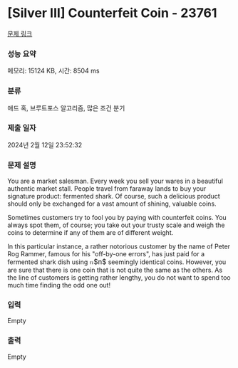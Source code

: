 # [Silver III] Counterfeit Coin - 23761 

[문제 링크](https://www.acmicpc.net/problem/23761) 

### 성능 요약

메모리: 15124 KB, 시간: 8504 ms

### 분류

애드 혹, 브루트포스 알고리즘, 많은 조건 분기

### 제출 일자

2024년 2월 12일 23:52:32

### 문제 설명

<p>You are a market salesman. Every week you sell your wares in a beautiful authentic market stall. People travel from faraway lands to buy your signature product: fermented shark. Of course, such a delicious product should only be exchanged for a vast amount of shining, valuable coins.</p>

<p>Sometimes customers try to fool you by paying with counterfeit coins. You always spot them, of course; you take out your trusty scale and weigh the coins to determine if any of them are of different weight.</p>

<p>In this particular instance, a rather notorious customer by the name of Peter Rog Rammer, famous for his "off-by-one errors", has just paid for a fermented shark dish using <mjx-container class="MathJax" jax="CHTML" style="font-size: 109%; position: relative;"><mjx-math class="MJX-TEX" aria-hidden="true"><mjx-mi class="mjx-i"><mjx-c class="mjx-c1D45B TEX-I"></mjx-c></mjx-mi></mjx-math><mjx-assistive-mml unselectable="on" display="inline"><math xmlns="http://www.w3.org/1998/Math/MathML"><mi>n</mi></math></mjx-assistive-mml><span aria-hidden="true" class="no-mathjax mjx-copytext">$n$</span></mjx-container> seemingly identical coins. However, you are sure that there is one coin that is not quite the same as the others. As the line of customers is getting rather lengthy, you do not want to spend too much time finding the odd one out!</p>

### 입력 

 Empty

### 출력 

 Empty

